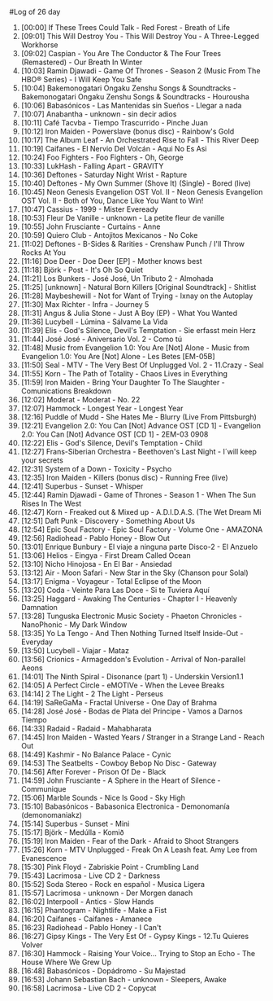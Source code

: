 #Log of 26 day

1. [00:00] If These Trees Could Talk - Red Forest - Breath of Life
1. [09:01] This Will Destroy You - This Will Destroy You - A Three-Legged Workhorse
1. [09:02] Caspian - You Are The Conductor & The Four Trees (Remastered) - Our Breath In Winter
1. [10:03] Ramin Djawadi - Game Of Thrones - Season 2 (Music From The HBO® Series) - I Will Keep You Safe
1. [10:04] Bakemonogatari Ongaku Zenshu Songs & Soundtracks - Bakemonogatari Ongaku Zenshu Songs & Soundtracks - Hourousha
1. [10:06] Babasónicos - Las Mantenidas sin Sueños - Llegar a nada
1. [10:07] Anabantha - unknown - sin decir adios
1. [10:11] Café Tacvba - Tiempo Trascurrido - Pinche Juan
1. [10:12] Iron Maiden - Powerslave (bonus disc) - Rainbow's Gold
1. [10:17] The Album Leaf - An Orchestrated Rise to Fall - This River Deep
1. [10:19] Caifanes - El Nervio Del Volcán - Aqui No Es Asi
1. [10:24] Foo Fighters - Foo Fighters - Oh, George
1. [10:33] LukHash - Falling Apart - GRAVITY
1. [10:36] Deftones - Saturday Night Wrist - Rapture
1. [10:40] Deftones - My Own Summer (Shove It) (Single) - Bored (live)
1. [10:45] Neon Genesis Evangelion OST Vol. II - Neon Genesis Evangelion OST Vol. II - Both of You, Dance Like You Want to Win!
1. [10:47] Cassius - 1999 - Mister Eveready
1. [10:53] Fleur De Vanille - unknown - La petite fleur de vanille
1. [10:55] John Frusciante - Curtains - Anne
1. [10:59] Quiero Club - Antojitos Mexicanos - No Coke
1. [11:02] Deftones - B-Sides & Rarities - Crenshaw Punch / I'll Throw Rocks At You
1. [11:16] Doe Deer - Doe Deer [EP] - Mother knows best
1. [11:18] Björk - Post - It's Oh So Quiet
1. [11:21] Los Bunkers - José José, Un Tributo 2 - Almohada
1. [11:25] [unknown] - Natural Born Killers [Original Soundtrack] - Shitlist
1. [11:28] Maybeshewill - Not for Want of Trying - Ixnay on the Autoplay
1. [11:30] Max Richter - Infra - Journey 5
1. [11:31] Angus & Julia Stone - Just A Boy (EP) - What You Wanted
1. [11:36] Lucybell - Lúmina - Sálvame La Vida
1. [11:39] Elis - God's Silence, Devil's Temptation - Sie erfasst mein Herz
1. [11:44] José José - Aniversario Vol. 2 - Como tú
1. [11:48] Music from Evangelion 1.0: You Are [Not] Alone - Music from Evangelion 1.0: You Are [Not] Alone - Les Betes [EM-05B]
1. [11:50] Seal - MTV - The Very Best Of Unplugged Vol. 2 - 11.Crazy - Seal
1. [11:55] Korn - The Path of Totality - Chaos Lives in Everything
1. [11:59] Iron Maiden - Bring Your Daughter To The Slaughter - Comunications Breakdown
1. [12:02] Moderat - Moderat - No. 22
1. [12:07] Hammock - Longest Year - Longest Year
1. [12:16] Puddle of Mudd - She Hates Me - Blurry (Live From Pittsburgh)
1. [12:21] Evangelion 2.0: You Can [Not] Advance OST [CD 1] - Evangelion 2.0: You Can [Not] Advance OST [CD 1] - 2EM-03 0908
1. [12:22] Elis - God's Silence, Devil's Temptation - Child
1. [12:27] Frans-Siberian Orchestra - Beethoven's Last Night - I´will keep your secrets
1. [12:31] System of a Down - Toxicity - Psycho
1. [12:35] Iron Maiden - Killers (bonus disc) - Running Free (live)
1. [12:41] Superbus - Sunset - Whisper
1. [12:44] Ramin Djawadi - Game of Thrones - Season 1 - When The Sun Rises In The West
1. [12:47] Korn - Freaked out & Mixed up - A.D.I.D.A.S. (The Wet Dream Mi
1. [12:51] Daft Punk - Discovery - Something About Us
1. [12:54] Epic Soul Factory - Epic Soul Factory - Volume One - AMAZONA
1. [12:56] Radiohead - Pablo Honey - Blow Out
1. [13:01] Enrique Bunbury - El viaje a ninguna parte Disco-2 - El Anzuelo
1. [13:06] Helios - Eingya - First Dream Called Ocean
1. [13:10] Nicho Hinojosa - En El Bar - Ansiedad
1. [13:12] Air - Moon Safari - New Star in the Sky (Chanson pour Solal)
1. [13:17] Enigma - Voyageur - Total Eclipse of the Moon
1. [13:20] Coda - Veinte Para Las Doce - Si te Tuviera Aquí
1. [13:25] Haggard - Awaking The Centuries - Chapter I - Heavenly Damnation
1. [13:28] Tunguska Electronic Music Society - Phaeton Chronicles - NanoPhonic - My Dark Window
1. [13:35] Yo La Tengo - And Then Nothing Turned Itself Inside-Out - Everyday
1. [13:50] Lucybell - Viajar - Mataz
1. [13:56] Crionics - Armageddon's Evolution - Arrival of Non-parallel Aeons
1. [14:01] The Ninth Spiral - Disonance (part 1) - Underskin Version1.1
1. [14:05] A Perfect Circle - eMOTIVe - When the Levee Breaks
1. [14:14] 2 The Light - 2 The Light - Perseus
1. [14:19] SaReGaMa - Fractal Universe - One Day of Brahma
1. [14:28] José José - Bodas de Plata del Principe - Vamos a Darnos Tiempo
1. [14:33] Radaid - Radaid - Mahabharata
1. [14:45] Iron Maiden - Wasted Years / Stranger in a Strange Land - Reach Out
1. [14:49] Kashmir - No Balance Palace - Cynic
1. [14:53] The Seatbelts - Cowboy Bebop No Disc - Gateway
1. [14:56] After Forever - Prison Of De - Black
1. [14:59] John Frusciante - A Sphere in the Heart of Silence - Communique
1. [15:06] Marble Sounds - Nice Is Good - Sky High
1. [15:10] Babasónicos - Babasonica Electronica - Demonomanía (demonomaniakz)
1. [15:14] Superbus - Sunset - Mini
1. [15:17] Björk - Medúlla - Komið
1. [15:19] Iron Maiden - Fear of the Dark - Afraid to Shoot Strangers
1. [15:26] Korn - MTV Unplugged - Freak On A Leash feat. Amy Lee from Evanescence
1. [15:30] Pink Floyd - Zabriskie Point - Crumbling Land
1. [15:43] Lacrimosa - Live CD 2 - Darkness
1. [15:52] Soda Stereo - Rock en español - Musica Ligera
1. [15:57] Lacrimosa - unknown - Der Morgen danach
1. [16:02] Interpooll - Antics - Slow Hands
1. [16:15] Phantogram - Nightlife - Make a Fist
1. [16:20] Caifanes - Caifanes - Amanece
1. [16:23] Radiohead - Pablo Honey - I Can't
1. [16:27] Gipsy Kings - The Very Est Of - Gypsy Kings - 12.Tu Quieres Volver
1. [16:30] Hammock - Raising Your Voice... Trying to Stop an Echo - The House Where We Grew Up
1. [16:48] Babasónicos - Dopádromo - Su Majestad
1. [16:53] Johann Sebastian Bach - unknown - Sleepers, Awake
1. [16:58] Lacrimosa - Live CD 2 - Copycat
